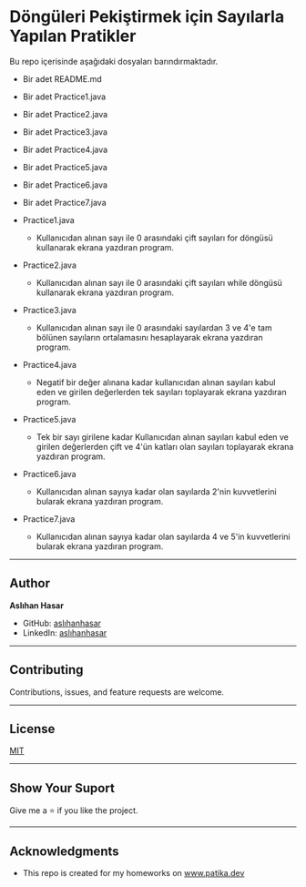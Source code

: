 # Döngüleri Pekiştirmek için Sayılarla Yapılan Pratikler

Bu repo içerisinde aşağıdaki dosyaları barındırmaktadır.

* Bir adet README.md
* Bir adet Practice1.java
* Bir adet Practice2.java
* Bir adet Practice3.java
* Bir adet Practice4.java
* Bir adet Practice5.java
* Bir adet Practice6.java
* Bir adet Practice7.java

* Practice1.java
    * Kullanıcıdan alınan sayı ile 0 arasındaki çift sayıları for
      döngüsü kullanarak ekrana yazdıran program.

* Practice2.java
    * Kullanıcıdan alınan sayı ile 0 arasındaki çift sayıları while
      döngüsü kullanarak ekrana yazdıran program.

* Practice3.java
    * Kullanıcıdan alınan sayı ile 0 arasındaki sayılardan 3 ve 4'e
      tam bölünen sayıların ortalamasını hesaplayarak ekrana yazdıran program.

* Practice4.java
    * Negatif bir değer alınana kadar kullanıcıdan alınan sayıları
      kabul eden ve girilen değerlerden tek sayıları toplayarak ekrana
      yazdıran program.

* Practice5.java
    * Tek bir sayı girilene kadar Kullanıcıdan alınan sayıları kabul
      eden ve girilen değerlerden çift ve 4'ün katları olan sayıları toplayarak
      ekrana yazdıran program.

* Practice6.java
    * Kullanıcıdan alınan sayıya kadar olan sayılarda 2'nin kuvvetlerini
      bularak ekrana yazdıran program.

* Practice7.java
    * Kullanıcıdan alınan sayıya kadar olan sayılarda 4 ve 5'in kuvvetlerini
      bularak ekrana yazdıran program.

---

## Author

**Aslıhan Hasar**

* GitHub: [aslıhanhasar](https://github.com/aslıhanhasar)
* LinkedIn: [aslıhanhasar](https://www.linkedin.com/in/asl%C4%B1hanhasar
  )

---

## Contributing

Contributions, issues, and feature requests are welcome.

---

## License

[MIT](https://choosealicense.com/licenses/mit/)

---

## Show Your Suport

Give me a &#11088; if you like the project.

---

## Acknowledgments

* This repo is created for my homeworks on www.patika.dev
